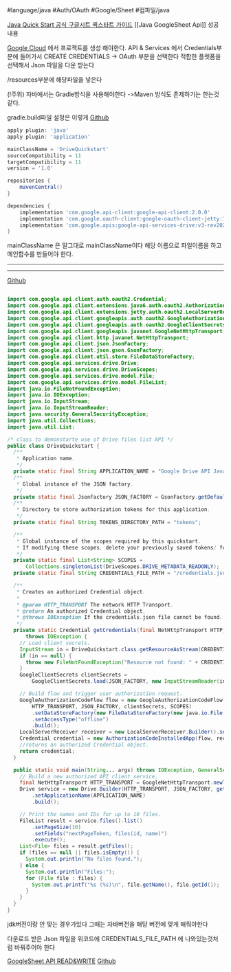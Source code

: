 #language/java  #Auth/OAuth #Google/Sheet #컴파일/java

[Java Quick Start 공식 구글시트 퀵스타트 가이드](https://developers.google.com/sheets/api/quickstart/java)
[[Java GoogleSheet Api]] 성공내용

[Google Cloud](https://console.cloud.google.com/) 에서 프로젝트를 생성 해야한다.
API & Services 에서 Credentials부분에 들어가서
CREATE CREDENTIALS -> OAuth 부분을 선택한다
적합한 플렛폼을 선택해서 Json 파일을 다운 받는다

/resources부분에 해당파일을 넣은다

(!주위) 자바에서는 Gradle방식을 사용해야한다
->Maven 방식도 존제하기는 한는것 같다.

gradle.build파일 설정은 이렇게
[Github](https://github.com/googleworkspace/java-samples/blob/main/drive/quickstart/build.gradle)
```gradle
apply plugin: 'java'  
apply plugin: 'application'

mainClassName = 'DriveQuickstart'
sourceCompatibility = 11
targetCompatibility = 11
version = '1.0'

repositories {
	mavenCentral()  
}

dependencies {
	implementation 'com.google.api-client:google-api-client:2.0.0'
	implementation 'com.google.oauth-client:google-oauth-client-jetty:1.34.1' 
	implementation 'com.google.apis:google-api-services-drive:v3-rev20220815-2.0.0'  
}
```
mainClassName 은 말그대로 mainClassName이다 해당 이름으로 파일이름을 하고 메인함수를 만들어야 한다.

---
---

[Github](https://github.com/googleworkspace/java-samples/blob/main/drive/quickstart/src/main/java/DriveQuickstart.java)
```Java

import com.google.api.client.auth.oauth2.Credential;
import com.google.api.client.extensions.java6.auth.oauth2.AuthorizationCodeInstalledApp;
import com.google.api.client.extensions.jetty.auth.oauth2.LocalServerReceiver;
import com.google.api.client.googleapis.auth.oauth2.GoogleAuthorizationCodeFlow;
import com.google.api.client.googleapis.auth.oauth2.GoogleClientSecrets;
import com.google.api.client.googleapis.javanet.GoogleNetHttpTransport;
import com.google.api.client.http.javanet.NetHttpTransport;
import com.google.api.client.json.JsonFactory;
import com.google.api.client.json.gson.GsonFactory;
import com.google.api.client.util.store.FileDataStoreFactory;
import com.google.api.services.drive.Drive;
import com.google.api.services.drive.DriveScopes;
import com.google.api.services.drive.model.File;
import com.google.api.services.drive.model.FileList;
import java.io.FileNotFoundException;
import java.io.IOException;
import java.io.InputStream;
import java.io.InputStreamReader;
import java.security.GeneralSecurityException;
import java.util.Collections;
import java.util.List;

/* class to demonstarte use of Drive files list API */
public class DriveQuickstart {
  /**
   * Application name.
   */
  private static final String APPLICATION_NAME = "Google Drive API Java Quickstart";
  /**
   * Global instance of the JSON factory.
   */
  private static final JsonFactory JSON_FACTORY = GsonFactory.getDefaultInstance();
  /**
   * Directory to store authorization tokens for this application.
   */
  private static final String TOKENS_DIRECTORY_PATH = "tokens";

  /**
   * Global instance of the scopes required by this quickstart.
   * If modifying these scopes, delete your previously saved tokens/ folder.
   */
  private static final List<String> SCOPES =
      Collections.singletonList(DriveScopes.DRIVE_METADATA_READONLY);
  private static final String CREDENTIALS_FILE_PATH = "/credentials.json";

  /**
   * Creates an authorized Credential object.
   *
   * @param HTTP_TRANSPORT The network HTTP Transport.
   * @return An authorized Credential object.
   * @throws IOException If the credentials.json file cannot be found.
   */
  private static Credential getCredentials(final NetHttpTransport HTTP_TRANSPORT)
      throws IOException {
    // Load client secrets.
    InputStream in = DriveQuickstart.class.getResourceAsStream(CREDENTIALS_FILE_PATH);
    if (in == null) {
      throw new FileNotFoundException("Resource not found: " + CREDENTIALS_FILE_PATH);
    }
    GoogleClientSecrets clientSecrets =
        GoogleClientSecrets.load(JSON_FACTORY, new InputStreamReader(in));

    // Build flow and trigger user authorization request.
    GoogleAuthorizationCodeFlow flow = new GoogleAuthorizationCodeFlow.Builder(
        HTTP_TRANSPORT, JSON_FACTORY, clientSecrets, SCOPES)
        .setDataStoreFactory(new FileDataStoreFactory(new java.io.File(TOKENS_DIRECTORY_PATH)))
        .setAccessType("offline")
        .build();
    LocalServerReceiver receiver = new LocalServerReceiver.Builder().setPort(8888).build();
    Credential credential = new AuthorizationCodeInstalledApp(flow, receiver).authorize("user");
    //returns an authorized Credential object.
    return credential;
  }

  public static void main(String... args) throws IOException, GeneralSecurityException {
    // Build a new authorized API client service.
    final NetHttpTransport HTTP_TRANSPORT = GoogleNetHttpTransport.newTrustedTransport();
    Drive service = new Drive.Builder(HTTP_TRANSPORT, JSON_FACTORY, getCredentials(HTTP_TRANSPORT))
        .setApplicationName(APPLICATION_NAME)
        .build();

    // Print the names and IDs for up to 10 files.
    FileList result = service.files().list()
        .setPageSize(10)
        .setFields("nextPageToken, files(id, name)")
        .execute();
    List<File> files = result.getFiles();
    if (files == null || files.isEmpty()) {
      System.out.println("No files found.");
    } else {
      System.out.println("Files:");
      for (File file : files) {
        System.out.printf("%s (%s)\n", file.getName(), file.getId());
      }
    }
  }
}
```


jdk버전이랑 안 맞는 경우가있다 그때는 자바버전을 해당 버전에 맞게 해줘야한다

다운로드 받은 Json 파일을 
위코드에   CREDENTIALS_FILE_PATH 에 나와있는것처럼 바꿔주어야 한다

[GoogleSheet API READ&WRITE](https://developers.google.com/sheets/api/guides/values)
[Github](https://github.com/googleworkspace/java-samples/tree/main/sheets/snippets/src/main/java)


